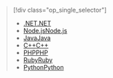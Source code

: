 > [!div class="op_single_selector"]
> * [<span data-ttu-id="cffe0-101">.NET</span><span class="sxs-lookup"><span data-stu-id="cffe0-101">.NET</span></span>](../articles/storage/queues/storage-dotnet-how-to-use-queues.md)
> * [<span data-ttu-id="cffe0-102">Node.js</span><span class="sxs-lookup"><span data-stu-id="cffe0-102">Node.js</span></span>](../articles/storage/queues/storage-nodejs-how-to-use-queues.md)
> * [<span data-ttu-id="cffe0-103">Java</span><span class="sxs-lookup"><span data-stu-id="cffe0-103">Java</span></span>](../articles/storage/queues/storage-java-how-to-use-queue-storage.md)
> * [<span data-ttu-id="cffe0-104">C++</span><span class="sxs-lookup"><span data-stu-id="cffe0-104">C++</span></span>](../articles/storage/queues/storage-c-plus-plus-how-to-use-queues.md)
> * [<span data-ttu-id="cffe0-105">PHP</span><span class="sxs-lookup"><span data-stu-id="cffe0-105">PHP</span></span>](../articles/storage/queues/storage-php-how-to-use-queues.md)
> * [<span data-ttu-id="cffe0-106">Ruby</span><span class="sxs-lookup"><span data-stu-id="cffe0-106">Ruby</span></span>](../articles/storage/queues/storage-ruby-how-to-use-queue-storage.md)
> * [<span data-ttu-id="cffe0-107">Python</span><span class="sxs-lookup"><span data-stu-id="cffe0-107">Python</span></span>](../articles/storage/queues/storage-python-how-to-use-queue-storage.md)
> 
> 

